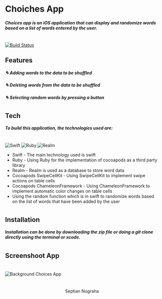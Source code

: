 # Choiches App
##### Choices app is an iOS application that can display and randomize words based on a list of words entered by the user.
# 
[![Build Status](https://img.shields.io/badge/iOS-000000?style=flat&logo=ios&logoColor=white)]()

## Features

##### ✎ Adding words to the data to be shuffled
##### ✎ Deleting words from the data to be shuffled
##### ✎ Selecting random words by pressing a button

# 
#
## Tech

##### To build this application, the technologies used are:
# 
![Swift](https://img.shields.io/badge/swift-F54A2A?style=for-the-badge&logo=swift&logoColor=white) ![Ruby](https://img.shields.io/badge/ruby-%23CC342D.svg?style=for-the-badge&logo=ruby&logoColor=white) ![Realm](https://img.shields.io/badge/Realm-39477F?style=for-the-badge&logo=realm&logoColor=white)

- Swift - The main technology used is swift
- Ruby - Using Ruby for the implementation of cocoapods as a third party library
- Realm - Realm is used as a database to store word data
- Cocoapods SwipeCellKit - Using SwipeCellKit to implement swipe actions on table cells
- Cocoapods ChameleonFramework - Using ChameleonFramework to implement automatic color changes on table cells
- Using the random function which is in swift to randomize words based on the list of words that have been added by the user

#
#
## Installation

##### Installation can be done by downloading the zip file or doing a git clone directly using the terminal or xcode.
#
#
## Screenshoot App
#
![Background Choices App](https://github.com/user-attachments/assets/6e8d73e1-7e57-4134-8c6f-4c727839878a)

#
#

<div align="center">
Septian Nugraha
</div>
